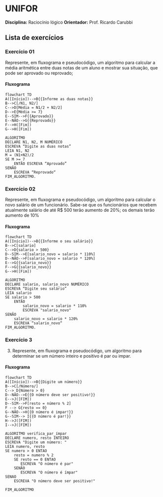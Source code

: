 # UNIFOR
**Disciplina:** Raciocínio lógico
**Orientador:** Prof. Ricardo Carubbi

## Lista de exercícios


### Exercício 01
Represente, em fluxograma e pseudocódigo, um algoritmo para calcular a média aritmética entre duas notas de um aluno e mostrar sua situação, que pode ser aprovado ou reprovado;
#### Fluxograma

```mermaid
flowchart TD
A([Início])-->B{{Informe as duas notas}}
B-->C[/N1, N2/]
C-->D[Média = N1/2 + N2/2]
D-->E{Média >= 7}
E--SIM-->F{{Aprovado}}
E--NÃO-->G{{Reprovado}}
F-->H([Fim])
G-->H([Fim])
```

```
ALGORITMO
DECLARE N1, N2, M NUMÉRICO 
ESCREVA “Digite as duas notas” 
LEIA N1, N2 
M = (N1+N2)/2
SE M >= 7
	ENTÃO ESCREVA “Aprovado” 
SENÃO  
	ESCREVA “Reprovado“ 
FIM_ALGORITMO.
```

### Exercício 02
Represente, em fluxograma e pseudocódigo, um algoritmo para calcular o novo salário de um funcionário. Sabe-se que os funcionários que recebem atualmente salário de até R$ 500 terão aumento de 20%; os demais terão aumento de 10%
#### Fluxograma

```mermaid
flowchart TD
A([Início])-->B{{Informe o seu salário}}
B-->C[salario]
C-->D{salario > 500}
D--SIM-->E[salario_novo = salario * 110%]
D--NÃO-->F[salario_novo = salario * 120%]
E-->G{{salario_novo}}
F-->G{{salario_novo}}
G-->H([Fim])
```

```
ALGORITMO
DECLARE salario, salario_novo NUMÉRICO 
ESCREVA “Digite seu salário” 
LEIA salario
SE salario > 500
	ENTÃO
		salario_novo = salario * 110%
		ESCREVA "salario_novo"
SENÃO
	salario_novo = salario * 120%
	ESCREVA “salario_novo“ 
FIM_ALGORITMO.
```

### Exercício 3

3) Represente, em fluxograma e pseudocódigo, um algoritmo para determinar se um número inteiro e positivo é par ou impar.

#### Fluxograma

```mermaid
flowchart TD
A([Início])-->B{{Digite um número}}
B-->C[/Número/]
C--> D{Número > 0}
D--NÃO-->E{{O número deve ser positivo!}}
E-->J([FIM])
D--SIM-->F[resto = número % 2]
F --> G{resto == 0}
G--NÃO-->H{{O número é impar!}}
G--SIM--> I{{O número é par!}}
H-->J([FIM])
I-->J([FIM])
```
```
ALGORITMO verifica_par_ímpar
DECLARE numero, resto INTEIRO
ESCREVA "Digite um número: "
LEIA numero, resto
SE numero > 0 ENTAO
    resto = numero % 2
    SE resto == 0 ENTAO
       ESCREVA "O número é par"
    SENÃO 
       ESCREVA "O número é ímpar"
SENAO 
    ESCREVA "O número deve ser positivo!"
 
FIM_ALGORITMO

```


